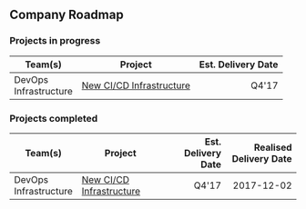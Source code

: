 ## Company Roadmap

### Projects in progress

| Team(s)                   | Project                  | Est. Delivery Date |
|---------------------------|--------------------------|-------------------:|
| DevOps<br/>Infrastructure | [New CI/CD Infrastructure](DevOps/Ideation/CICD%20Pipeline.md) |              Q4'17 |

### Projects completed

| Team(s)                   | Project                  | Est. Delivery Date | Realised Delivery Date |
|---------------------------|--------------------------|-------------------:|-----------------------:|
| DevOps<br/>Infrastructure | [New CI/CD Infrastructure](DevOps/Formalised/CICD%20Pipeline.md) | Q4'17              | 2017-12-02             |
